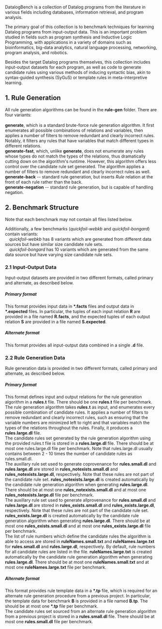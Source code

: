 DatalogBench is a collection of Datalog programs from the literature in various fields including databases, information retrieval, and program analysis.

The primary goal of this collection is to benchmark techniques for learning Datalog programs from input-output data. This is an important problem studied in fields such as program synthesis and Inductive Logic Programming, with applications in a variety of domains such as bioinformatics, big-data analytics, natural language processing, networking, program analysis, and robotics.

Besides the target Datalog programs themselves, this collection includes input-output datasets for each program, as well as code to generate candidate rules using various methods of inducing syntactic bias, akin to syntax-guided synthesis (SyGuS) or template rules in meta-interpretive learning.

## 1. Rule Generation
All rule generation algorithms can be found in the <b>rule-gen</b> folder. There are four variants:<br><br>
<b>generate</b>, which is a standard brute-force rule generation algorithm. It first enumerates all possible combinations of relations and variables, then applies a number of filters to remove redundant and clearly incorrect rules. Notably, it filters any rules that have variables that match different types in different relations.
<br>
<b>generate-fast</b>, which, unlike <b>generate</b>, does not enumerate any rules whose types do not match the types of the relations, thus dramatically cutting down on the algorithm's runtime. However, this algorithm offers less control over the candidate rule set generated. The algorithm applies a number of filters to remove redundant and clearly incorrect rules as well.
<br>
<b>generate-back</b> -- standard rule generation, but inserts *Rule* relation at the front of each rule rather than the back.
<br>
<b>generate-negation</b> -- standard rule generation, but is capable of handling negation.
<br>

## 2. Benchmark Structure
Note that each benchmark may not contain all files listed below.

Additionally, a few benchmarks (*quickfoil-webkb* and *quickfoil-bongard*) contain variants: 
<br>
&emsp;*quickfoil-webkb* has 8 variants which are generated from different data sources but have similar size candidate rule sets.
<br>
&emsp;*quickfoil-bongard* has 10 variants which are generated from the same data source but have varying size candidate rule sets.

### 2.1 Input-Output Data

Input-output datasets are provided in two different formats, called primary and alternate, as described below.

##### Primary format
This format provides input data in <b>\*.facts</b> files and output data in <b>\*.expected</b> files. In particular, the tuples of each input relation <b>R</b> are provided in a file named <b>R.facts</b>, and the expected tuples of each output relation <b>S</b> are provided in a file named <b>S.expected</b>. 
<br>
##### Alternate format
This format provides all input-output data combined in a single <b>.d</b> file.
<br>

### 2.2 Rule Generation Data

Rule generation data is provided in two different formats, called primary and alternate, as described below.

##### Primary format
This format defines input and output relations for the rule generation algorithm in a <b>rules.t</b> file. There should be one <b>rules.t</b> file per benchmark. The rule generation algorithm takes <b>rules.t</b> as input, and enumerates every possible combination of candidate rules. It applies a number of filters to remove redundant and clearly incorrect rules, such as ensuring that the variable numbers are minimized left to right and that variables match the types of the relations throughout the rules. Finally, it produces a <b>rules.large.dl</b> file.
<br>
The candidate rules set generated by the rule generation algorithm using the provided rules.t file is stored in a <b>rules.large.dl</b> file. There should be at most one rules.large.dl file per benchmark. Note that rules.large.dl usually contains between 2 - 10 times the number of candidate rules as rules.small.dl. 
<br>
The auxillary rule set used to generate coprovenance for <b>rules.small.dl</b> and <b>rules.large.dl</b> are stored in <b>rules_notexists.small.dl</b> and <b>rules_notexists.large.dl</b>, respectively. Note that these rules are not part of the candidate rule set. <b>rules_notexists.large.dl</b> is created automatically by the candidate rule generation algorithm when generating <b>rules.large.dl</b>. There should be at most one <b>rules_notexists.small.dl</b> and at most one <b>rules_notexists.large.dl</b> file per benchmark.
<br>
The auxillary rule set used to generate allprovenance for <b>rules.small.dl</b> and <b>rules.large.dl</b> are stored in <b>rules_exists.small.dl</b> and <b>rules_exists.large.dl</b>, respectively. Note that these rules are not part of the candidate rule set. <b>rules_exists.large.dl</b> is created automatically by the candidate rule generation algorithm when generating <b>rules.large.dl</b>. There should be at most one <b>rules_exists.small.dl</b> and at most one <b>rules_exists.large.dl</b> file per benchmark.
<br>
The list of rule numbers which define the candidate rules the algorithm is able to access are stored in <b>ruleNames.small.txt</b> and <b>ruleNames.large.txt</b> for <b>rules.small.dl</b> and <b> rules.large.dl</b>, respectively. By default, rule numbers for all candidate rules are listed in the file. <b>ruleNames.large.txt</b> is created automatically by the candidate rule generation algorithm when generating <b>rules.large.dl</b>. There should be at most one <b>ruleNames.small.txt</b> and at most one <b>ruleNames.large.txt</b> file per benchmark.
<br>
##### Alternate format
This format provides rule template data in a <b>\*.tp</b> file, which is required for an alternate rule generation procedure from a previous project. In particular, the template data for benchmark <b>B</b> is provided in a file named <b>B.tp</b>. The should be at most one <b>\*.tp</b> file per benchmark.
<br>
The candidate rules set sourced from an alternate rule generation algorithm from a previous project is stored in a <b>rules.small.dl</b> file. There should be at most one <b>rules.small.dl</b> file per benchmark.
<br>


